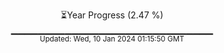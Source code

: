 <p align="center">
⏳Year Progress (2.47 %) <br>
▁▁▁▁▁▁▁▁▁▁▁▁▁▁▁▁▁▁▁▁▁▁▁▁▁▁▁▁▁▁ <br>
<sub>Updated: Wed, 10 Jan 2024 01:15:50 GMT</sub>
</p>

